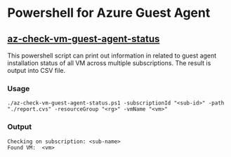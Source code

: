 # Powershell for Azure Guest Agent 

## [az-check-vm-guest-agent-status](https://github.com/ringoc/troubleshoot-azure/blob/main/vm-guest-agent/az-check-vm-guest-agent-status.ps1)
This powershell script can print out information in related to guest agent installation status of all VM across multiple subscriptions. The result is output into CSV file. 
### Usage
`./az-check-vm-guest-agent-status.ps1 -subscriptionId "<sub-id>" -path "./report.cvs" -resourceGroup "<rg>" -vmName "<vm>"`
### Output 
```Remove item at ./report.csv ...
Checking on subscription: <sub-name>
Found VM:  <vm>
```
